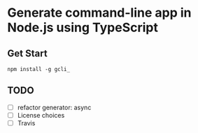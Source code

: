 # Generate command-line app in Node.js using TypeScript

## Get Start

```
npm install -g gcli_
```




## TODO
- [ ] refactor generator: async
- [ ] License choices
- [ ] Travis